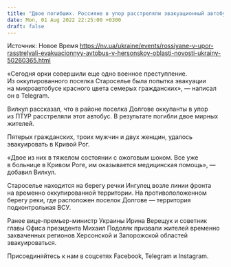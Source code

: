 ```yaml
---
title: "Двое погибших. Россияне в упор расстреляли эвакуационный автобус в Херсонской области — Вилкул"
date: Mon, 01 Aug 2022 22:25:00 +0300
draft: false
---
```

Источник: Новое Время https://nv.ua/ukraine/events/rossiyane-v-upor-rasstrelyali-evakuacionnyy-avtobus-v-hersonskoy-oblasti-novosti-ukrainy-50260365.html


«Сегодня орки совершили еще одно военное преступление. Из оккупированного поселка Староселье была попытка эвакуации на микроавтобусе красного цвета семерых гражданских», — написал он в Telegram.

 Вилкул рассказал, что в районе поселка Долгове оккупанты в упор из ПТУР расстреляли этот автобус. В результате погибли двое мирных жителей.

Пятерых гражданских, троих мужчин и двух женщин, удалось эвакуировать в Кривой Рог. 

«Двое из них в тяжелом состоянии с ожоговым шоком. Все уже в больнице в Кривом Роге, им оказывается медицинская помощь», — добавил Вилкул.

Староселье находится на берегу речки Ингулец возле линии фронта на временно оккупированной территории. На противоположенном берегу реки, где расположен поселок Долгове — территория подконтрольная ВСУ.



Ранее вице-премьер-министр Украины Ирина Верещук и советник главы Офиса президента Михаил Подоляк призвали жителей временно захваченных регионов Херсонской и Запорожской областей эвакуироваться. 

Присоединяйтесь к нам в соцсетях Facebook, Telegram и Instagram.
